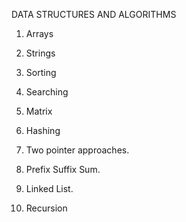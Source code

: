 
DATA STRUCTURES AND ALGORITHMS

1. Arrays

2. Strings

3. Sorting

4. Searching

5. Matrix

6. Hashing

7. Two pointer approaches.

8. Prefix Suffix Sum.

9. Linked List.

10. Recursion  
 

    
